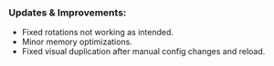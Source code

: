 ### Updates & Improvements:
- Fixed rotations not working as intended.
- Minor memory optimizations.
- Fixed visual duplication after manual config changes and reload.